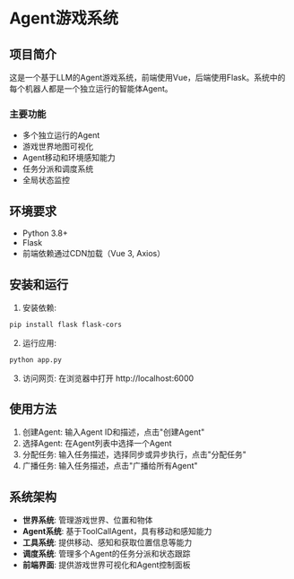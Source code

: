 # Agent游戏系统

## 项目简介

这是一个基于LLM的Agent游戏系统，前端使用Vue，后端使用Flask。系统中的每个机器人都是一个独立运行的智能体Agent。

### 主要功能

- 多个独立运行的Agent
- 游戏世界地图可视化
- Agent移动和环境感知能力
- 任务分派和调度系统
- 全局状态监控

## 环境要求

- Python 3.8+
- Flask
- 前端依赖通过CDN加载（Vue 3, Axios）

## 安装和运行

1. 安装依赖:

```bash
pip install flask flask-cors
```

2. 运行应用:

```bash
python app.py
```

3. 访问网页:
在浏览器中打开 http://localhost:6000

## 使用方法

1. 创建Agent: 输入Agent ID和描述，点击"创建Agent"
2. 选择Agent: 在Agent列表中选择一个Agent
3. 分配任务: 输入任务描述，选择同步或异步执行，点击"分配任务"
4. 广播任务: 输入任务描述，点击"广播给所有Agent"

## 系统架构

- **世界系统**: 管理游戏世界、位置和物体
- **Agent系统**: 基于ToolCallAgent，具有移动和感知能力
- **工具系统**: 提供移动、感知和获取位置信息等能力
- **调度系统**: 管理多个Agent的任务分派和状态跟踪
- **前端界面**: 提供游戏世界可视化和Agent控制面板
